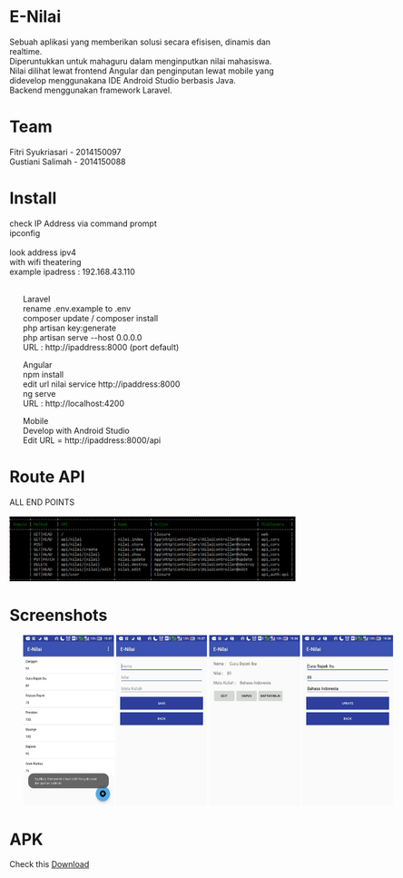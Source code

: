 # E-Nilai
Sebuah aplikasi yang memberikan solusi secara efisisen, dinamis dan realtime. <br>
Diperuntukkan untuk mahaguru dalam menginputkan nilai mahasiswa. <br>
Nilai dilihat lewat frontend Angular dan penginputan lewat mobile yang didevelop menggunakana IDE Android Studio berbasis Java. <br>
Backend menggunakan framework Laravel. <br>

# Team
Fitri Syukriasari - 2014150097 <br>
Gustiani Salimah - 2014150088<br>

# Install

check IP Address via command prompt<br>
ipconfig <br><br>
look address ipv4 <br> 
with wifi theatering <br>
example ipadress : 192.168.43.110 <br><br>

1. Laravel <br>
rename .env.example to .env <br>
composer update / composer install <br>
php artisan key:generate <br>
php artisan serve --host 0.0.0.0 <br>
URL : http://ipaddress:8000 (port default) <br>

2. Angular <br>
npm install <br>
edit url nilai service http://ipaddress:8000 <br>
ng serve <br>
URL : http://localhost:4200 <br>

3. Mobile <br>
Develop with Android Studio <br>
Edit URL = http://ipaddress:8000/api <br>

# Route API <br>
ALL END POINTS <br><br>
<img src="lib/endpoints.png"> <br>

# Screenshots
<style type="text/css">
ul {
  white-space: nowrap;
}

ul, li {
  list-style: none;
  display: inline;
}
</style>
<ul>
    <li><img width="160px" height="300px" src="lib/photo_2017-06-24_19-11-48.jpg"></li>
    <li><img width="160px" height="300px" src="lib/photo_2017-06-24_19-11-40.jpg"> </li>
    <li><img width="160px" height="300px" src="lib/photo_2017-06-24_19-11-43.jpg"></li>
    <li><img width="160px" height="300px" src="lib/photo_2017-06-24_19-11-35.jpg"></li>
</ul><br>

# APK
Check this <a href="https://github.com/fastikom/uas-reg-fitrisyukriasari/blob/master/lib/enilai.apk"> Download </a>
